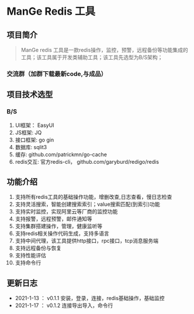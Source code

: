 # ManGe Redis 工具

## 项目简介
> ManGe redis 工具是一款redis操作，监控，预警，远程备份等功能集成的工具；该工具属于开发类辅助工具；该工具先选型为B/S架构；

### 交流群（加群下载最新code,与成品）
> 

## 项目技术选型
### B/S
1. UI框架： EasyUI
2. JS框架:  JQ
3. 接口框架: go gin
4. 数据库: sqlit3
5. 缓存: github.com/patrickmn/go-cache
6. redis交互: 官方redis-cli， github.com/garyburd/redigo/redis

## 功能介绍
1. 支持所有redis工具的基础操作功能，增删改查,日志查看，慢日志检查
2. 支持灵活搜索，智能创建搜索索引；value搜索匹配(到索引)功能
3. 支持实时监控，实现阿里云等厂商的监控功能
4. 支持报警，远程预警，邮件通知等
5. 支持集群搭建操作，管理，健康监听等
6. 支持redis相关操作代码生成，支持多语言
7. 支持中间代理，该工具提供http接口，rpc接口，tcp消息服务端
8. 支持远程备份与恢复
9. 支持性能评估
10. 支持命令行

## 更新日志
- 2021-1-13 ： v0.1.1  安装，登录，连接，redis基础操作，基础监控
- 2021-1-17 ： v0.1.2  连接导出导入，命令行


